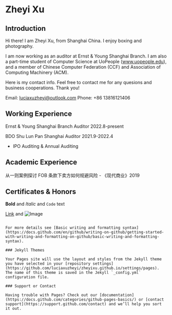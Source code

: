 # Zheyi Xu

## Introduction

Hi there! I am Zheyi Xu, from Shanghai China. I enjoy boxing and photography. 

I am now working as an auditor at Ernst & Young Shanghai Branch. I am also a part-time student of Computer Science at UoPeople (www.uopeople.edu), and a member of Chinese Computer Federation (CCF) and Association of Computing Machinery (ACM). 

Here is my contact info. Feel free to contact me for any quesions and business cooperations. Thank you!

Email: luciaxuzheyi@outlook.com
Phone: +86 13816121406

## Working Experience
Ernst & Young Shanghai Branch
Auditor 2022.8-present

BDO Shu Lun Pan Shanghai
Auditor 2021.9-2022.4
- IPO Auditing & Annual Auditing

## Academic Experience
从一则案例探讨 FOB 条款下卖方如何规避风险 - 《现代商业》2019

## Certificates & Honors




**Bold** and _Italic_ and `Code` text

[Link](url) and ![Image](src)
```

For more details see [Basic writing and formatting syntax](https://docs.github.com/en/github/writing-on-github/getting-started-with-writing-and-formatting-on-github/basic-writing-and-formatting-syntax).

### Jekyll Themes

Your Pages site will use the layout and styles from the Jekyll theme you have selected in your [repository settings](https://github.com/luciaxuzheyi/zheyixu.github.io/settings/pages). The name of this theme is saved in the Jekyll `_config.yml` configuration file.

### Support or Contact

Having trouble with Pages? Check out our [documentation](https://docs.github.com/categories/github-pages-basics/) or [contact support](https://support.github.com/contact) and we’ll help you sort it out.
